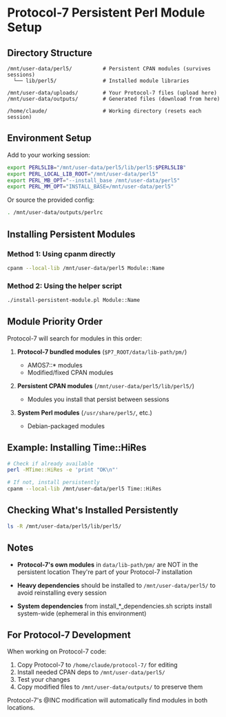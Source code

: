 # Protocol-7 Persistent Perl Module Setup

## Directory Structure

```
/mnt/user-data/perl5/          # Persistent CPAN modules (survives sessions)
  └── lib/perl5/               # Installed module libraries

/mnt/user-data/uploads/        # Your Protocol-7 files (upload here)
/mnt/user-data/outputs/        # Generated files (download from here)

/home/claude/                  # Working directory (resets each session)
```

## Environment Setup

Add to your working session:

```bash
export PERL5LIB="/mnt/user-data/perl5/lib/perl5:$PERL5LIB"
export PERL_LOCAL_LIB_ROOT="/mnt/user-data/perl5"
export PERL_MB_OPT="--install_base /mnt/user-data/perl5"
export PERL_MM_OPT="INSTALL_BASE=/mnt/user-data/perl5"
```

Or source the provided config:
```bash
. /mnt/user-data/outputs/perlrc
```

## Installing Persistent Modules

### Method 1: Using cpanm directly
```bash
cpanm --local-lib /mnt/user-data/perl5 Module::Name
```

### Method 2: Using the helper script
```bash
./install-persistent-module.pl Module::Name
```

## Module Priority Order

Protocol-7 will search for modules in this order:

1. **Protocol-7 bundled modules** (`$P7_ROOT/data/lib-path/pm/`)
   - AMOS7::* modules
   - Modified/fixed CPAN modules
   
2. **Persistent CPAN modules** (`/mnt/user-data/perl5/lib/perl5/`)
   - Modules you install that persist between sessions
   
3. **System Perl modules** (`/usr/share/perl5/`, etc.)
   - Debian-packaged modules

## Example: Installing Time::HiRes

```bash
# Check if already available
perl -MTime::HiRes -e 'print "OK\n"'

# If not, install persistently
cpanm --local-lib /mnt/user-data/perl5 Time::HiRes
```

## Checking What's Installed Persistently

```bash
ls -R /mnt/user-data/perl5/lib/perl5/
```

## Notes

- **Protocol-7's own modules** in `data/lib-path/pm/` are NOT in the persistent location
  They're part of your Protocol-7 installation
  
- **Heavy dependencies** should be installed to `/mnt/user-data/perl5/` to avoid
  reinstalling every session
  
- **System dependencies** from install_*_dependencies.sh scripts install system-wide
  (ephemeral in this environment)

## For Protocol-7 Development

When working on Protocol-7 code:

1. Copy Protocol-7 to `/home/claude/protocol-7/` for editing
2. Install needed CPAN deps to `/mnt/user-data/perl5/`
3. Test your changes
4. Copy modified files to `/mnt/user-data/outputs/` to preserve them

Protocol-7's @INC modification will automatically find modules in both locations.
